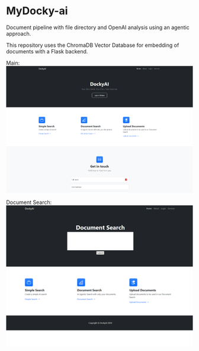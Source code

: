 # MyDocky-ai
Document pipeline with file directory and OpenAI analysis using an agentic approach.

This repository uses the ChromaDB Vector Database for embedding of documents with a Flask backend.

Main:
![alt text](https://github.com/dylsayre/MyDocky-ai/blob/main/.github/homescreen.png?raw=true)

Document Search:
![alt text](https://github.com/dylsayre/MyDocky-ai/blob/main/.github/documentsearch.png?raw=true)
